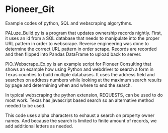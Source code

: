 # Pioneer_Git

Example codes of python, SQL and webscraping algorythms. 

PALuze_Build.py is a program that updates ownership records nightly.  First, it uses an id from a SQL database that needs to manipulate into the proper URL pattern in order to webscrape.  Reverse engineering was done to determine the correct URL pattern in order scrape.  Records are recorded and then flipped into Pandas DataFrame to upload back to server. 

PIO_Webscrape_Ex.py is an example script for Pioneer Consulting that shows an example how using Python and webdriver to search a form in Texas counties to build multiple databases.  It uses the address field and searches on address numbers while looking at the maximum search results by page and determining when and where to end the search.  

In typical webscraping the python extension, REQUESTS, can be used to do most work.  Texas has javascript based search so an alternative method needed to be used.  

This code uses alpha characters to exhaust a search on property owner names.  And because the search is limited to finite amount of records, we add additional letters as needed. 
